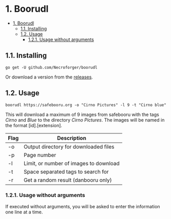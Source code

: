 # 1. Boorudl

<!-- TOC -->

- [1. Boorudl](#1-boorudl)
    - [1.1. Installing](#11-installing)
    - [1.2. Usage](#12-usage)
        - [1.2.1. Usage without arguments](#121-usage-without-arguments)

<!-- /TOC -->


## 1.1. Installing

``go get -U github.com/Necroforger/boorudl``

Or download a version from the [releases](https://github.com/Necroforger/boorudl/releases).


## 1.2. Usage
``boorudl https://safebooru.org -o "Cirno Pictures" -l 9 -t "Cirno blue"``

This will download a maximum of 9 images from safebooru with the tags *Cirno* and *Blue* to the directory *Cirno Pictures*.
The images will be named in the format [id].[extension].


| Flag | Description                            |
|------|----------------------------------------|
| -o   | Output directory for downloaded files  |
| -p   | Page number                            |
| -l   | Limit, or number of images to download |
| -t   | Space separated tags to search for     |
| -r   | Get a random result (danbooru only)    |

### 1.2.1. Usage without arguments
If executed without arguments, you will be asked to enter the information one line at a time.
